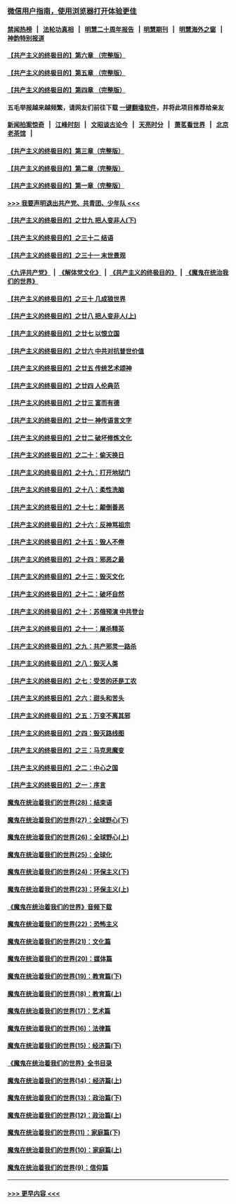 ### [微信用户指南，使用浏览器打开体验更佳](https://github.com/gfw-breaker/banned-news1/blob/master/indexes/wechat-guide.md?t=0)
#### [禁闻热榜](热点新闻.md?t=0)  &nbsp;&nbsp;|&nbsp;&nbsp; [法轮功真相](https://github.com/gfw-breaker/truth/blob/master/README.md?t=0) &nbsp;&nbsp;|&nbsp;&nbsp; [明慧二十周年报告](https://github.com/gfw-breaker/mh-reports/blob/master/README.md?t=0) &nbsp;&nbsp;|&nbsp;&nbsp;[明慧期刊](https://github.com/gfw-breaker/mh-qikan) &nbsp;&nbsp;|&nbsp;&nbsp; [明慧海外之窗](https://github.com/gfw-breaker/mh-news/blob/master/README.md?t=0) &nbsp;&nbsp;|&nbsp;&nbsp; [神韵特别报道](https://github.com/gfw-breaker/mh-news/blob/master/shenyun.md?t=0)
#### [【共产主义的终极目的】第六章 （完整版）](../pages/nsc422/n11428913.md?t=02041833) 
#### [【共产主义的终极目的】第五章 （完整版）](../pages/nsc422/n11428912.md?t=02041833) 
#### [【共产主义的终极目的】第四章 （完整版）](../pages/nsc422/n11428907.md?t=02041833) 
#### 五毛举报越来越频繁，请网友们前往下载 [一键翻墙软件](https://github.com/gfw-breaker/ssr-accounts)，并将此项目推荐给亲友
#### [新闻拍案惊奇](https://github.com/gfw-breaker/banned-news1/blob/master/pages/link4.md) &nbsp;&nbsp;|&nbsp;&nbsp; [江峰时刻](https://github.com/gfw-breaker/banned-news1/blob/master/pages/link4.md) &nbsp;&nbsp;|&nbsp;&nbsp; [文昭谈古论今](https://github.com/gfw-breaker/banned-news1/blob/master/pages/link4.md) &nbsp;&nbsp;|&nbsp;&nbsp; [天亮时分](https://github.com/gfw-breaker/banned-news1/blob/master/pages/link4.md) &nbsp;&nbsp;|&nbsp;&nbsp; [萧茗看世界](https://github.com/gfw-breaker/banned-news1/blob/master/pages/link4.md) &nbsp;&nbsp;|&nbsp;&nbsp; [北京老茶馆](https://github.com/gfw-breaker/banned-news1/blob/master/pages/link4.md) &nbsp;&nbsp;|&nbsp;&nbsp; 
#### [【共产主义的终极目的】第三章（完整版）](../pages/nsc422/n11428848.md?t=02041833) 
#### [【共产主义的终极目的】第二章（完整版）](../pages/nsc422/n11428831.md?t=02041833) 
#### [【共产主义的终极目的】第一章（完整版）](../pages/nsc422/n11417651.md?t=02041833) 
#### [>>> 我要声明退出共产党、共青团、少年队 <<<](https://github.com/begood0513/goodnews/blob/master/quit/letter.md) 
#### [【共产主义的终极目的】之廿九 把人变非人(下)](../pages/nsc422/n11344140.md?t=02041833) 
#### [【共产主义的终极目的】之三十二 结语](../pages/nsc422/n11360535.md?t=02041833) 
#### [【共产主义的终极目的】之三十一 末世景观](../pages/nsc422/n11351129.md?t=02041833) 
#### [《九评共产党》](https://github.com/begood0513/9ping.md/blob/master/README.md) &nbsp;|&nbsp; [《解体党文化》](../../../../jtdwh.md/blob/master/README.md)  &nbsp;|&nbsp; [《共产主义的终极目的》](../../../../gczydzjmd.md/blob/master/README.md) &nbsp;|&nbsp; [《魔鬼在统治我们的世界》](../../../../mgztzwmdsj.md/blob/master/README.md) 
#### [【共产主义的终极目的】之三十 几成狼世界](../pages/nsc422/n11348280.md?t=02041833) 
#### [【共产主义的终极目的】之廿八 把人变非人(上)](../pages/nsc422/n11340492.md?t=02041833) 
#### [【共产主义的终极目的】之廿七 以恨立国](../pages/nsc422/n11336944.md?t=02041833) 
#### [【共产主义的终极目的】之廿六 中共对抗普世价值](../pages/nsc422/n11324785.md?t=02041833) 
#### [【共产主义的终极目的】之廿五 传统艺术颂神](../pages/nsc422/n11296396.md?t=02041833) 
#### [【共产主义的终极目的】之廿四 人伦典范](../pages/nsc422/n11296397.md?t=02041833) 
#### [【共产主义的终极目的】之廿三 富而有德](../pages/nsc422/n11283598.md?t=02041833) 
#### [【共产主义的终极目的】之廿一 神传语言文字](../pages/nsc422/n11263265.md?t=02041833) 
#### [【共产主义的终极目的】之廿二 破坏修炼文化](../pages/nsc422/n11245728.md?t=02041833) 
#### [【共产主义的终极目的】之二十：偷天换日](../pages/nsc422/n11238846.md?t=02041833) 
#### [【共产主义的终极目的】之十九：打开地狱门](../pages/nsc422/n11206376.md?t=02041833) 
#### [【共产主义的终极目的】之十八：柔性洗脑](../pages/nsc422/n11199994.md?t=02041833) 
#### [【共产主义的终极目的】之十七：颠倒善恶](../pages/nsc422/n11179782.md?t=02041833) 
#### [【共产主义的终极目的】之十六：反神骂祖宗](../pages/nsc422/n11166798.md?t=02041833) 
#### [【共产主义的终极目的】之十五：毁人不倦](../pages/nsc422/n11166792.md?t=02041833) 
#### [【共产主义的终极目的】之十四：邪恶之最](../pages/nsc422/n11150249.md?t=02041833) 
#### [【共产主义的终极目的】之十三：毁灭文化](../pages/nsc422/n11135227.md?t=02041833) 
#### [【共产主义的终极目的】之十二：破坏自然](../pages/nsc422/n11135214.md?t=02041833) 
#### [【共产主义的终极目的】之十：苏俄预演 中共登台](../pages/nsc422/n11118424.md?t=02041833) 
#### [【共产主义的终极目的】之十一：屠杀精英](../pages/nsc422/n11118442.md?t=02041833) 
#### [【共产主义的终极目的】之九：共产邪灵一路杀](../pages/nsc422/n11114139.md?t=02041833) 
#### [【共产主义的终极目的】之八：毁灭人类](../pages/nsc422/n11108503.md?t=02041833) 
#### [【共产主义的终极目的】之七：受苦的还是工农](../pages/nsc422/n11101809.md?t=02041833) 
#### [【共产主义的终极目的】之六：甜头和苦头](../pages/nsc422/n11096971.md?t=02041833) 
#### [【共产主义的终极目的】之五：万变不离其邪](../pages/nsc422/n11091285.md?t=02041833) 
#### [【共产主义的终极目的】之四：毁灭路线图](../pages/nsc422/n11086284.md?t=02041833) 
#### [【共产主义的终极目的】之三：马克思魔变](../pages/nsc422/n11061941.md?t=02041833) 
#### [【共产主义的终极目的】之二：中心之国](../pages/nsc422/n11047728.md?t=02041833) 
#### [【共产主义的终极目的】之一：序言](../pages/nsc422/n11086077.md?t=02041833) 
#### [魔鬼在统治着我们的世界(28)：结束语](../pages/nsc422/n10936246.md?t=02041833) 
#### [魔鬼在统治着我们的世界(27)：全球野心(下)](../pages/nsc422/n10928319.md?t=02041833) 
#### [魔鬼在统治着我们的世界(26)：全球野心(上)](../pages/nsc422/n10900318.md?t=02041833) 
#### [魔鬼在统治着我们的世界(25)：全球化](../pages/nsc422/n10788205.md?t=02041833) 
#### [魔鬼在统治着我们的世界(24)：环保主义(下)](../pages/nsc422/n10695307.md?t=02041833) 
#### [魔鬼在统治着我们的世界(23)：环保主义(上)](../pages/nsc422/n10688613.md?t=02041833) 
#### [《魔鬼在统治着我们的世界》音频下载](../pages/nsc422/n10635553.md?t=02041833) 
#### [魔鬼在统治着我们的世界(22)：恐怖主义](../pages/nsc422/n10614727.md?t=02041833) 
#### [魔鬼在统治着我们的世界(21)：文化篇](../pages/nsc422/n10597706.md?t=02041833) 
#### [魔鬼在统治着我们的世界(20)：媒体篇](../pages/nsc422/n10586579.md?t=02041833) 
#### [魔鬼在统治着我们的世界(19)：教育篇(下)](../pages/nsc422/n10564808.md?t=02041833) 
#### [魔鬼在统治着我们的世界(18)：教育篇(上)](../pages/nsc422/n10526970.md?t=02041833) 
#### [魔鬼在统治着我们的世界(17)：艺术篇](../pages/nsc422/n10499093.md?t=02041833) 
#### [魔鬼在统治着我们的世界(16)：法律篇](../pages/nsc422/n10485969.md?t=02041833) 
#### [魔鬼在统治着我们的世界(15)：经济篇(下)](../pages/nsc422/n10469975.md?t=02041833) 
#### [《魔鬼在统治着我们的世界》全书目录](../pages/nsc422/n10464261.md?t=02041833) 
#### [魔鬼在统治着我们的世界(14)：经济篇(上)](../pages/nsc422/n10457370.md?t=02041833) 
#### [魔鬼在统治着我们的世界(13)：政治篇(下)](../pages/nsc422/n10448270.md?t=02041833) 
#### [魔鬼在统治着我们的世界(12)：政治篇(上)](../pages/nsc422/n10444576.md?t=02041833) 
#### [魔鬼在统治着我们的世界(11)：家庭篇(下)](../pages/nsc422/n10440961.md?t=02041833) 
#### [魔鬼在统治着我们的世界(10)：家庭篇(上)](../pages/nsc422/n10435448.md?t=02041833) 
#### [魔鬼在统治着我们的世界(9)：信仰篇](../pages/nsc422/n10432159.md?t=02041833) 

----
#### [ >>> 更早内容 <<< ](../indexes/nsc422-earlier.md)

